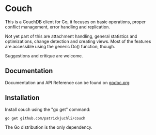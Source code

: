 Couch
=====

This is a CouchDB client for Go, it focuses on basic operations, proper conflict management, error handling and replication. 

Not yet part of this are attachment handling, general statistics and optimizations, change detection and creating views. Most of the features are accessible using the generic Do() function, though.

Suggestions and critique are welcome.

Documentation
-------------

Documentation and API Reference can be found on [godoc.org](http://godoc.org/github.com/patrickjuchli/couch)

Installation
------------

Install couch using the "go get" command:

    go get github.com/patrickjuchli/couch

The Go distribution is the only dependency.